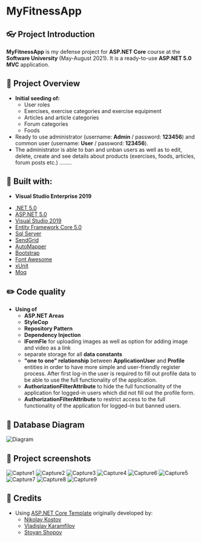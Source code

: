 # MyFitnessApp

## :eyeglasses: Project Introduction
**MyFitnessApp** is my defense project for **ASP.NET Core** course at the **Software University** (May-August 2021). It is a ready-to-use **ASP.NET 5.0 MVC** application.


## 📝 Project Overview

- **Initial seeding of:**
   * User roles
   * Exercises, exercise categories and exercise equipment
   * Articles and article categories
   * Forum categories
   * Foods
- Ready to use administrator (username: **Admin** / password: **123456**) and common user (username: **User** / password: **123456**).
- The administrator is able to ban and unban users as well as to edit, delete, create and see details about products (exercises, foods, articles, forum posts etc.)
........

## :hammer: Built with:
- **Visual Studio Enterprise 2019**

* [.NET 5.0](https://github.com/dotnet/core)
* [ASP.NET 5.0](https://github.com/dotnet/aspnetcore)
* [Visual Studio 2019](https://shop.bodybuilding.com/)
* [Entity Framework Core 5.0](https://github.com/dotnet/efcore)
* [Sql Server](https://www.microsoft.com/en-us/sql-server/sql-server-downloads)
* [SendGrid](https://github.com/sendgrid)
* [AutoMapper](https://github.com/AutoMapper/AutoMapper)
* [Bootstrap](https://github.com/twbs/bootstrap)
* [Font Awesome](https://fontawesome.com/)
* [xUnit](https://github.com/xunit/xunit)
* [Moq](https://github.com/moq/moq)


## :pencil2: Code quality 
- **Using of**
   * **ASP.NET Areas**
   * **StyleCop**
   * **Repository Pattern**
   * **Dependency Injection**
   * **IFormFle** for uploading images as well as option for adding image and video as a link
   * separate storage for all **data constants**
   * **"one to one" relationship** between **ApplicationUser** and **Profile** entities in order to have more simple and user-friendly register process. After first log-in the user is required to fill out profile data to be able to use the full functionality of the application.
   * **AuthorizationFilterAttribute** to hide the full functionality of the application for logged-in users which did not fill out the profile form.
   * **AuthorizationFilterAttribute** to restrict access to the full functionality of the application for logged-in but banned users.

## :wrench: Database Diagram
![Diagram](https://user-images.githubusercontent.com/72765831/128600927-d6c5043c-48e5-43f4-9d87-be343908f97e.jpg)

## 📸 Project screenshots
![Capture1](https://user-images.githubusercontent.com/72765831/128936592-af18480c-9e2b-4a72-89c5-e301484cc748.JPG)
![Capture2](https://user-images.githubusercontent.com/72765831/128936595-7fc6bcd6-0ffd-4d85-a808-aa6585aaa36a.JPG)
![Capture3](https://user-images.githubusercontent.com/72765831/128936596-1663ddbf-1ea7-4fdb-987c-2532ce470136.JPG)
![Capture4](https://user-images.githubusercontent.com/72765831/128936598-8c37505c-1f76-405b-aebd-9d326e348348.JPG)
![Capture6](https://user-images.githubusercontent.com/72765831/128936601-a7b5be58-fb91-4951-bd3c-d527928dea01.JPG)
![Capture5](https://user-images.githubusercontent.com/72765831/128936602-a815a162-b248-4579-8325-61815af3fa79.JPG)
![Capture7](https://user-images.githubusercontent.com/72765831/128936604-369bc1b6-c2e7-43dc-a657-357c4096de2c.JPG)
![Capture8](https://user-images.githubusercontent.com/72765831/128936607-b9994215-612d-4b0d-b43d-273e8a6b9883.JPG)
![Capture9](https://user-images.githubusercontent.com/72765831/128936609-71f5abac-4bd1-4cc0-ad22-93e8f8125f85.JPG)


## :handshake: Credits
- Using [ASP.NET Core Template](https://github.com/NikolayIT/ASP.NET-Core-Template) originally developed by:
   * [Nikolay Kostov](https://github.com/NikolayIT)
   * [Vladislav Karamfilov](https://github.com/vladislav-karamfilov)
   * [Stoyan Shopov](https://github.com/StoyanShopov)
